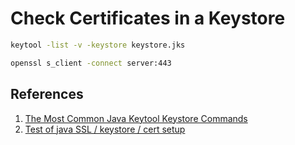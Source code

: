 # Check Certificates in a Keystore

```bash
keytool -list -v -keystore keystore.jks
```

```bash
openssl s_client -connect server:443
```

## References

1. [The Most Common Java Keytool Keystore Commands](https://www.sslshopper.com/article-most-common-java-keytool-keystore-commands.html)
1. [Test of java SSL / keystore / cert setup](https://gist.github.com/4ndrej/4547029)
